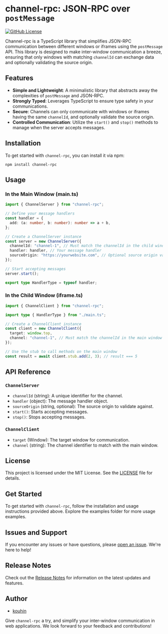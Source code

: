 # channel-rpc: JSON-RPC over `postMessage`

[![GitHub License](https://img.shields.io/badge/license-MIT-brightgreen.svg)](https://github.com/kouhin/channel-rpc/blob/main/LICENSE)

Channel-rpc is a TypeScript library that simplifies JSON-RPC communication between different windows or iframes using the `postMessage` API. This library is designed to make inter-window communication a breeze, ensuring that only windows with matching `channelId` can exchange data and optionally validating the source origin.

## Features

- **Simple and Lightweight**: A minimalistic library that abstracts away the complexities of `postMessage` and JSON-RPC.
- **Strongly Typed**: Leverages TypeScript to ensure type safety in your communications.
- **Secure**: Channels can only communicate with windows or iframes having the same `channelId`, and optionally validate the source origin.
- **Controlled Communication**: Utilize the `start()` and `stop()` methods to manage when the server accepts messages.

## Installation

To get started with `channel-rpc`, you can install it via npm:

```shell
npm install channel-rpc
```

## Usage

### In the Main Window (main.ts)

```typescript
import { ChannelServer } from "channel-rpc";

// Define your message handlers
const handler = {
  add: (a: number, b: number): number => a + b,
};

// Create a ChannelServer instance
const server = new ChannelServer({
  channelId: "channel-1", // Must match the channelId in the child window
  handler: handler, // Your message handler
  sourceOrigin: "https://yourwebsite.com", // Optional source origin validation
});

// Start accepting messages
server.start();

export type HandlerType = typeof handler;
```

### In the Child Window (iframe.ts)

```typescript
import { ChannelClient } from "channel-rpc";

import type { HandlerType } from "./main.ts";

// Create a ChannelClient instance
const client = new ChannelClient({
  target: window.top,
  channel: "channel-1", // Must match the channelId in the main window
});

// Use the stub to call methods on the main window
const result = await client.stub.add(2, 3); // result === 5
```

## API Reference

### `ChannelServer`

- `channelId` (string): A unique identifier for the channel.
- `handler` (object): The message handler object.
- `sourceOrigin` (string, optional): The source origin to validate against.
- `start()`: Starts accepting messages.
- `stop()`: Stops accepting messages.

### `ChannelClient`

- `target` (Window): The target window for communication.
- `channel` (string): The channel identifier to match with the main window.

## License

This project is licensed under the MIT License. See the [LICENSE](https://github.com/kouhin/channel-rpc/blob/main/LICENSE) file for details.

## Get Started

To get started with `channel-rpc`, follow the installation and usage instructions provided above. Explore the examples folder for more usage examples.

## Issues and Support

If you encounter any issues or have questions, please [open an issue](https://github.com/kouhin/channel-rpc/issues). We're here to help!

## Release Notes

Check out the [Release Notes](https://github.com/kouhin/channel-rpc/releases) for information on the latest updates and features.

## Author

- [kouhin](https://github.com/kouhin)

Give `channel-rpc` a try, and simplify your inter-window communication in web applications. We look forward to your feedback and contributions!
